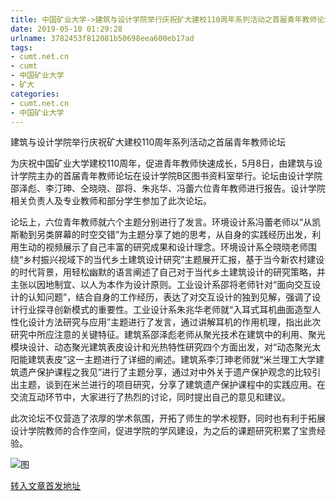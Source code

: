 ```yaml
---
title: 中国矿业大学->建筑与设计学院举行庆祝矿大建校110周年系列活动之首届青年教师论坛 | cumt.net.cn
date: 2019-05-10 01:29:28
urlname: 3782453f812081b50698eea600eb17ad
tags: 
- cumt.net.cn
- cumt
- 中国矿业大学
- 矿大
categories:
- cumt.net.cn
- 中国矿业大学
---
```



建筑与设计学院举行庆祝矿大建校110周年系列活动之首届青年教师论坛

为庆祝中国矿业大学建校110周年，促进青年教师快速成长，5月8日，由建筑与设计学院主办的首届青年教师论坛在设计学院B区图书资料室举行。论坛由设计学院邵泽彪、李汀珅、仝晓晓、邵将、朱兆华、冯蕾六位青年教师进行报告。设计学院相关负责人及专业教师和部分学生参加了此次论坛。

论坛上，六位青年教师就六个主题分别进行了发言。环境设计系冯蕾老师以“从凯斯勒到另类屏幕的时空交错”为主题分享了她的思考，从自身的实践经历出发，利用生动的视频展示了自己丰富的研究成果和设计理念。环境设计系仝晓晓老师围绕“乡村振兴视域下的当代乡土建筑设计研究”主题展开汇报，基于当今新农村建设的时代背景，用轻松幽默的语言阐述了自己对于当代乡土建筑设计的研究策略，并主张以因地制宜、以人为本作为设计原则。工业设计系邵将老师针对“面向交互设计的认知问题”，结合自身的工作经历，表达了对交互设计的独到见解，强调了设计行业探寻创新模式的重要性。工业设计系朱兆华老师就“入耳式耳机曲面造型人性化设计方法研究与应用”主题进行了发言，通过讲解耳机的作用机理，指出此次研究中所应注意的关键特征。建筑系邵泽彪老师从聚光技术在建筑中的利用、聚光模块设计、动态聚光建筑表皮设计和光热特性研究四个方面出发，对“动态聚光太阳能建筑表皮”这一主题进行了详细的阐述。建筑系李汀珅老师就“米兰理工大学建筑遗产保护课程之我见”进行了主题分享，通过对中外关于遗产保护观念的比较引出主题，谈到在米兰进行的项目研究，分享了建筑遗产保护课程中的实践应用。在交流互动环节中，大家进行了热烈的讨论，同时提出自己的意见和建议。

此次论坛不仅营造了浓厚的学术氛围，开拓了师生的学术视野，同时也有利于拓展设计学院教师的合作空间，促进学院的学风建设，为之后的课题研究积累了宝贵经验。



![图](http://xwzx.cumt.edu.cn/_upload/article/images/0e/02/ccd1a85a43898777fac907eb9c38/6889b920-4f63-431e-9e2b-50377e6e0d45.jpg)

[转入文章首发地址](http://xwzx.cumt.edu.cn/ff/03/c513a524035/page.htm)